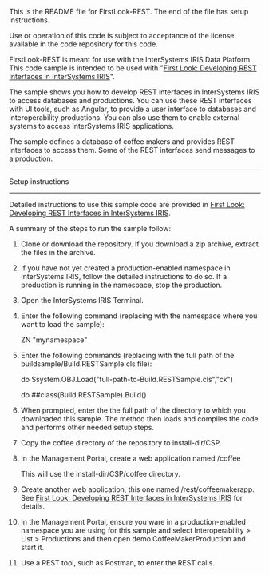 
This is the README file for FirstLook-REST. The end of the file has setup instructions.

Use or operation of this code is subject to acceptance of the license available in the code repository for this code.

FirstLook-REST is meant for use with the InterSystems IRIS Data Platform.  This code sample is intended to be used with "<a href="http://docs.intersystems.com/irislatest/csp/docbook/DocBook.UI.Page.cls?KEY=AFL_REST">First Look: Developing REST Interfaces in InterSystems IRIS</a>".

The sample shows you how to develop REST interfaces in InterSystems IRIS to access databases and productions. You can use these REST interfaces with UI tools, such as Angular, to provide a user interface to databases and interoperability productions. You can also use them to enable external systems to access InterSystems IRIS applications.

The sample defines a database of coffee makers and provides REST interfaces to access them. Some of the REST interfaces send messages to a production.

*******************************************************************************
Setup instructions
*******************************************************************************
Detailed instructions to use this sample code are provided in <a href="http://docs.intersystems.com/irislatest/csp/docbook/DocBook.UI.Page.cls?KEY=AFL_REST">First Look: Developing REST Interfaces in InterSystems IRIS</a>. 

A summary of the steps to run the sample follow:

1. Clone or download the repository. If you download a zip archive, extract the files in the archive.
2. If you have not yet created a production-enabled namespace in InterSystems IRIS, follow the detailed instructions to do so. If a production is running in the namespace, stop the production.
3. Open the InterSystems IRIS Terminal.

4. Enter the following command (replacing with the namespace where you want to load the sample):

   ZN "mynamespace"

5. Enter the following commands (replacing with the full path of the buildsample/Build.RESTSample.cls file):

    do $system.OBJ.Load("full-path-to-Build.RESTSample.cls","ck")

    do ##class(Build.RESTSample).Build()

6. When prompted, enter the the full path of the directory to which you downloaded this sample. The method then loads and compiles the code and performs other needed setup steps.

7. Copy the coffee directory of the repository to install-dir/CSP.

8. In the Management Portal, create a web application named /coffee
   
   This will use the install-dir/CSP/coffee directory.

9. Create another web application, this one named /rest/coffeemakerapp. See <a href="http://docs.intersystems.com/irislatest/csp/docbook/DocBook.UI.Page.cls?KEY=AFL_REST">First Look: Developing REST Interfaces in InterSystems IRIS</a> for details.

10. In the Management Portal, ensure you ware in a production-enabled namespace you are using for this sample and select Interoperability > List > Productions and then open demo.CoffeeMakerProduction and start it.

11. Use a REST tool, such as Postman, to enter the REST calls.
